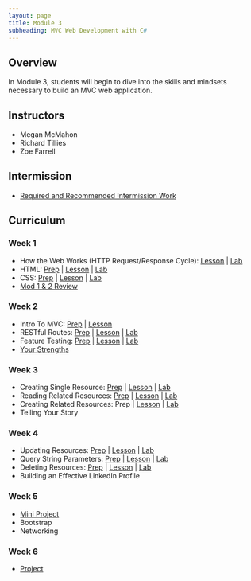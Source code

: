 ```yaml
---
layout: page
title: Module 3
subheading: MVC Web Development with C#
---
```


## Overview

In Module 3, students will begin to dive into the skills and mindsets necessary to build an MVC web application.

## Instructors

* Megan McMahon
* Richard Tillies
* Zoe Farrell

## Intermission
* [Required and Recommended Intermission Work](./intermission/)

## Curriculum

### Week 1
* How the Web Works (HTTP Request/Response Cycle): [Lesson](./lessons/Week1/HowTheWebWorks) &#124; [Lab](./labs/Week1/HowTheWebWorks)
* HTML: [Prep](./preparation/Week1/HTMLFundamentals) &#124; [Lesson](./lessons/Week1/HTMLFundamentals) &#124; [Lab](./labs/Week1/HTMLCSSFundamentals)
* CSS: [Prep](./preparation/Week1/CSSFundamentals) &#124; [Lesson](./lessons/Week1/CSSFundamentals) &#124; [Lab](./labs/Week1/HTMLCSSFundamentals)
* [Mod 1 & 2 Review](./lessons/Week1/Mod1and2Review)

### Week 2
* Intro To MVC: [Prep](./preparation/Week2/IntroToMVC) &#124; [Lesson](./lessons/Week2/IntroToMVC)
* RESTful Routes: [Prep](./preparation/Week2/RestfulRoutes) &#124; [Lesson](./lessons/Week2/RestfulRoutes) &#124; [Lab](./labs/Week2/RestfulRoutes) 
* Feature Testing: [Prep](./preparation/Week2/FeatureTesting) &#124; [Lesson](./lessons/Week2/FeatureTesting) &#124; [Lab](./labs/Week2/FeatureTesting) 
* [Your Strengths](./lessons/Week2/FindingYourStrengths)

### Week 3
* Creating Single Resource: [Prep](./preparation/Week3/CreateSingleResource) &#124; [Lesson](./lessons/Week3/CreateSingleResource) &#124; [Lab](./labs/Week3/CreateSingleResource)
* Reading Related Resources: [Prep](./preparation/Week3/CreatingRelatedResources) &#124; [Lesson](./lessons/Week3/ReadingRelatedResources) &#124; [Lab](./labs/Week3/ReadingRelatedResources)
* Creating Related Resources: Prep &#124; [Lesson](./lessons/Week3/CreatingRelatedResources) &#124; [Lab](./labs/Week3/CreatingRelatedResources)
* Telling Your Story

### Week 4
* Updating Resources: [Prep](./preparation/Week4/UpdatingResources) &#124; [Lesson](./lessons/Week4/UpdatingResources) &#124; [Lab](./labs/Week4/UpdatingResources)
* Query String Parameters: [Prep](./preparation/Week4/QueryStringParameters) &#124; [Lesson](./lessons/Week4/QueryStringParameters) &#124; [Lab](./labs/Week4/QueryStringParameters)
* Deleting Resources: [Prep](./preparation/Week4/DeleteResource) &#124; [Lesson](./lessons/Week4/DeleteResource) &#124; [Lab](./labs/Week4/DeleteResource)
* Building an Effective LinkedIn Profile

### Week 5
* [Mini Project](./Projects/PairProject)
* Bootstrap
* Networking

### Week 6

* [Project](./Projects/Mod3Project)




